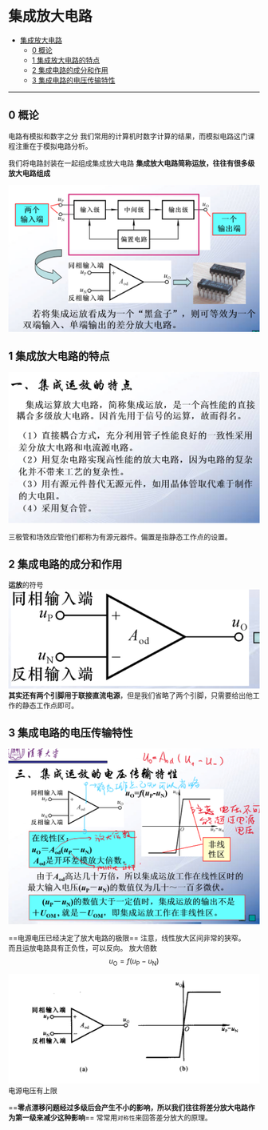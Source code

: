 # 集成放大电路


<!-- @import "[TOC]" {cmd="toc" depthFrom=1 depthTo=6 orderedList=false} -->

<!-- code_chunk_output -->

- [集成放大电路](#集成放大电路)
  - [0 概论](#0-概论)
  - [1 集成放大电路的特点](#1-集成放大电路的特点)
  - [2 集成电路的成分和作用](#2-集成电路的成分和作用)
  - [3 集成电路的电压传输特性](#3-集成电路的电压传输特性)

<!-- /code_chunk_output -->


---

## 0 概论

电路有模拟和数字之分
我们常用的计算机时数字计算的结果，而模拟电路这门课程注重在于模拟电路分析。

我们将电路封装在一起组成集成放大电路
**集成放大电路简称运放，往往有很多级放大电路组成**


![Alt text](image.png)

## 1 集成放大电路的特点  

![Alt text](image-1.png)

三极管和场效应管他们都称为有源元器件。偏置是指静态工作点的设置。


## 2 集成电路的成分和作用  

**运放**的符号
![Alt text](image-2.png)  
**其实还有两个引脚用于联接直流电源**，但是我们省略了两个引脚，只需要给出他工作的静态工作点即可。  

## 3 集成电路的电压传输特性  

![Alt text](image-3.png)

==电源电压已经决定了放大电路的极限==
注意，线性放大区间非常的狭窄。  
而且运放电路具有正负性，可以反向。
放大倍数
$$u_\mathrm{O}=f(u_{\mathrm{P}}-u_{\mathrm{N}})$$

![Alt text](image-4.png)
电源电压有上限


==**零点漂移问题经过多级后会产生不小的影响，所以我们往往将差分放大电路作为第一级来减少这种影响**==
常常用`对称性`来回答差分放大的原理。

